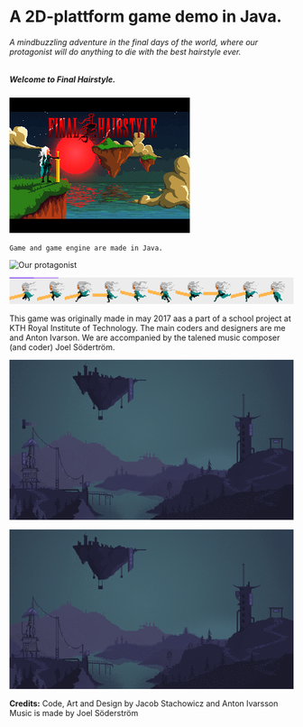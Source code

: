 
# A 2D-plattform game demo in Java.
###### A mindbuzzling adventure in the final days of the world, where our protagonist will do anything to die with the best hairstyle ever.

##### Welcome to Final Hairstyle. #

![The Meny screen](/Res/Backgrounds/meny.gif)

`Game and game engine are made in Java.`

![Our protagonist](/Res/gifs/running.gif)


![Our protagonist](/Res/Sprites/Player/player.png)

This game was originally made in may 2017 aas a part of a school project at KTH Royal Institute of Technology. The main coders and designers are me and Anton Ivarson. We are accompanied by the talened music composer (and coder) Joel Södertröm. 

![Our protagonist](/Res/gifs/level1.gif)

![Our protagonist](/Res/gifs/gameover.gif)

**Credits:**
Code, Art and Design by Jacob Stachowicz and Anton Ivarsson
Music is made by Joel Söderström



